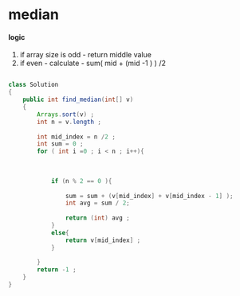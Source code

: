 # median 
#### logic 
1) if array size is odd  - return middle value
2) if  even - calculate - sum( mid + (mid -1 ) ) /2  

```java

class Solution
{
    public int find_median(int[] v)
    {
        Arrays.sort(v) ;
        int n = v.length ;
        
        int mid_index = n /2 ;
        int sum = 0 ;
        for ( int i =0 ; i < n ; i++){
           
        
            
            if (n % 2 == 0 ){
                
                sum = sum + (v[mid_index] + v[mid_index - 1] );
                int avg = sum / 2;
               
                return (int) avg ;
            }
            else{
                return v[mid_index] ;
            }
            
        }
        return -1 ;
    }
}
```
